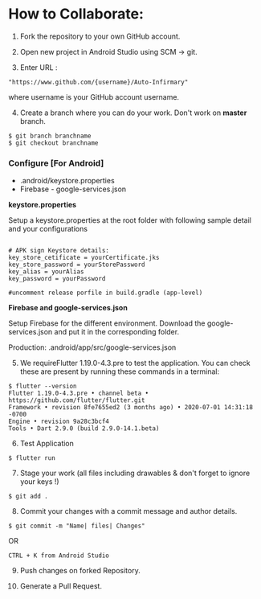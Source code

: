 # How to Collaborate:

1. Fork the repository to your own GitHub account.

2. Open new project in Android Studio using SCM -> git.

3. Enter URL : 
```
"https://www.github.com/{username}/Auto-Infirmary"
```
where username is your GitHub account username.

4. Create a branch where you can do your work.
Don't work on **master** branch.
```
$ git branch branchname
$ git checkout branchname
```


### Configure [For Android]
- .android/keystore.properties
- Firebase - google-services.json

**keystore.properties**

Setup a keystore.properties at the root folder with following sample detail and your configurations
```

# APK sign Keystore details:
key_store_cetificate = yourCertificate.jks
key_store_password = yourStorePassword
key_alias = yourAlias
key_password = yourPassword

#uncomment release porfile in build.gradle (app-level)

```

**Firebase and google-services.json**

Setup Firebase for the different environment.
Download the google-services.json and put it in the corresponding folder.

Production: .android/app/src/google-services.json

5. We requireFlutter 1.19.0-4.3.pre to test the application. You can check
these are present by running these commands in a terminal:

```
$ flutter --version
Flutter 1.19.0-4.3.pre • channel beta • https://github.com/flutter/flutter.git
Framework • revision 8fe7655ed2 (3 months ago) • 2020-07-01 14:31:18 -0700
Engine • revision 9a28c3bcf4
Tools • Dart 2.9.0 (build 2.9.0-14.1.beta)
```

6. Test Application
```
$ flutter run
```

7. Stage your work (all files including drawables & don't forget to ignore your keys !)
```
$ git add .
```

8. Commit your changes with a commit message and author details.
```
$ git commit -m "Name| files| Changes"
```
OR
```
CTRL + K from Android Studio
```

9. Push changes on forked Repository.

10. Generate a Pull Request.
